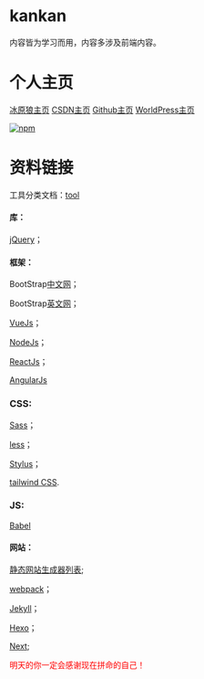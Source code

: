 
# kankan
内容皆为学习而用，内容多涉及前端内容。

# 个人主页
[冰原狼主页](https://kankan.fun/)
[CSDN主页](https://blog.csdn.net/qq_38025939/)
[Github主页](https://github.com/kankanol1)
[WorldPress主页](http://fannyol.fun)

[![npm](https://img.shields.io/npm/dm/stylus.svg)](https://www.npmjs.com/package/stylus)


# 资料链接
工具分类文档：[tool](http://tool.oschina.net/)

#### 库：
[jQuery](http://jquery.com/)；

#### 框架：
BootStrap[中文网](http://www.bootcss.com/)；

BootStrap[英文网](https://getbootstrap.com/)；

[VueJs](https://vuejs.org/)；

[NodeJs](https://www.nodeapp.cn/)；

[ReactJs](https://reactjs.org/)；

[AngularJs](https://angular.io/)

### CSS:
[Sass](https://www.sasscss.com/)；

[less](http://lesscss.cn/)；

[Stylus](http://stylus-lang.com/)；

[tailwind CSS](https://www.tailwindcss.cn/).

### JS:
[Babel](https://www.babeljs.cn/)

#### 网站：
[静态网站生成器列表](https://www.staticgen.com/);

[webpack](https://www.webpackjs.com/)；

[Jekyll](https://jekyllrb.com/)；

[Hexo](https://hexo.io/zh-cn/)；

[Next](https://www.nextjs.cn);


<font color=red>明天的你一定会感谢现在拼命的自己！</font>






